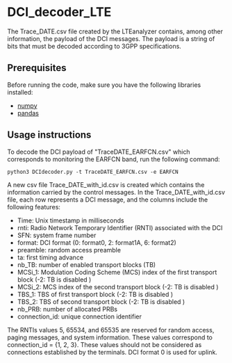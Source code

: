 # DCI_decoder_LTE

The Trace_DATE.csv file created by the LTEanalyzer contains, among other information, the payload of the DCI messages. The payload is a string of bits that must be decoded according to 3GPP specifications. 

## Prerequisites
Before running the code, make sure you have the following libraries installed:
- [numpy](https://numpy.org/)
- [pandas](https://pandas.pydata.org/)

## Usage instructions
To decode the DCI payload of "TraceDATE_EARFCN.csv" which corresponds to monitoring the EARFCN band, run the following command:

```python3 DCIdecoder.py -t TraceDATE_EARFCN.csv -e EARFCN```

A new csv file Trace_DATE_with_id.csv is created which contains the information carried by the control messages. In the Trace_DATE_with_id.csv file, each row represents a DCI message, and the columns include the following features:
- Time: Unix timestamp in milliseconds 
- rnti: Radio Network Temporary Identifier (RNTI) associated with the DCI
- SFN: system frame number
- format: DCI format (0: format0, 2: format1A, 6: format2)
- preamble: random access preamble
- ta: first timing advance
- nb_TB: number of enabled transport blocks (TB)
- MCSi_1: Modulation Coding Scheme (MCS) index of the first transport block (-2: TB is disabled )
- MCSi_2: MCS index of the second transport block (-2: TB is disabled )
- TBS_1: TBS of first transport block (-2: TB is disabled )
- TBS_2: TBS of second transport block (-2: TB is disabled )
- nb_PRB: number of allocated PRBs
- connection_id: unique connection identifier

The RNTIs values 5, 65534, and 65535 are reserved for random access, paging messages, and system information. These values correspond to connection_id = {1, 2, 3}. These values should not be
considered as connections established by the terminals. DCI format 0 is used for uplink.
